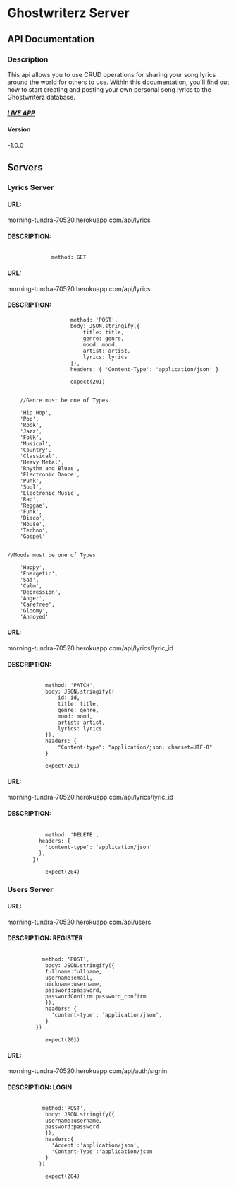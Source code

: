 # Ghostwriterz Server

## API Documentation

### Description

This api allows you to use CRUD operations for sharing your song lyrics around the world for others to use. Within this documentation, you'll find out how to start creating and posting your own personal song lyrics to the Ghostwriterz database.

#### *[LIVE APP](https://ghostwriterz-app.vercel.app/)*

#### Version

-1.0.0

## Servers

### Lyrics Server

#### URL: 

morning-tundra-70520.herokuapp.com/api/lyrics

#### DESCRIPTION:

 

``` 

              method: GET 

```

#### URL: 

morning-tundra-70520.herokuapp.com/api/lyrics

#### DESCRIPTION: 

``` 
                    method: 'POST',
                    body: JSON.stringify({
                        title: title,
                        genre: genre,
                        mood: mood,
                        artist: artist,
                        lyrics: lyrics
                    }),
                    headers: { 'Content-Type': 'application/json' }

                    expect(201)
```      
```

    //Genre must be one of Types

    'Hip Hop',
    'Pop',
    'Rock',
    'Jazz',
    'Folk',
    'Musical',
    'Country',
    'Classical',
    'Heavy Metal',
    'Rhythm and Blues',
    'Electronic Dance',
    'Punk',
    'Soul',
    'Electronic Music',
    'Rap',
    'Reggae',
    'Funk',
    'Disco',
    'House',
    'Techno',
    'Gospel'

``` 

```

//Moods must be one of Types

    'Happy',
    'Energetic',
    'Sad',
    'Calm',
    'Depression',
    'Anger',
    'Carefree',
    'Gloomy',
    'Annoyed'

``` 

#### URL:

morning-tundra-70520.herokuapp.com/api/lyrics/lyric_id

#### DESCRIPTION: 

```

            method: 'PATCH',
            body: JSON.stringify({
                id: id,
                title: title,
                genre: genre,
                mood: mood,
                artist: artist,
                lyrics: lyrics
            }),
            headers: {
                "Content-type": "application/json; charset=UTF-8"
            }

            expect(201)

``` 

#### URL: 

morning-tundra-70520.herokuapp.com/api/lyrics/lyric_id

#### DESCRIPTION: 

```

            method: 'DELETE',
          headers: {
            'content-type': 'application/json'
          },
        })

            expect(204)

``` 

### Users Server

#### URL: 

morning-tundra-70520.herokuapp.com/api/users

#### DESCRIPTION: REGISTER

```

           method: 'POST',
            body: JSON.stringify({
            fullname:fullname,
            username:email,
            nickname:username,
            password:password,
            passwordConfirm:password_confirm
            }),
            headers: {
              'content-type': 'application/json',
            }
         })

            expect(201)

``` 

#### URL: 

morning-tundra-70520.herokuapp.com/api/auth/signin

#### DESCRIPTION: LOGIN

```

           method:'POST',
            body: JSON.stringify({
            username:username,
            password:password
            }),
            headers:{
              'Accept':'application/json',
              'Content-Type':'application/json'
            }
          })

            expect(204)

```

               
